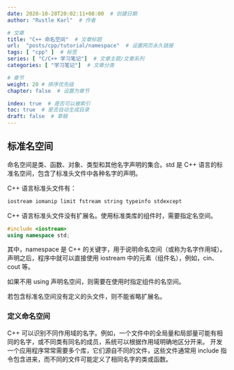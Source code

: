 ```yaml
---
date: 2020-10-28T20:02:11+08:00  # 创建日期
author: "Rustle Karl"  # 作者

# 文章
title: "C++ 命名空间"  # 文章标题
url:  "posts/cpp/tutorial/namespace"  # 设置网页永久链接
tags: [ "cpp" ]  # 标签
series: [ "C/C++ 学习笔记"]  # 文章主题/文章系列
categories: [ "学习笔记"]  # 文章分类

# 章节
weight: 20 # 排序优先级
chapter: false  # 设置为章节

index: true  # 是否可以被索引
toc: true  # 是否自动生成目录
draft: false  # 草稿
---
```


## 标准名空间

命名空间是类、函数、对象、类型和其他名字声明的集合。std 是 C++ 语言的标准名空间，包含了标准头文件中各种名字的声明。

C++ 语言标准头文件有：

```c++
iostream iomanip limit fstream string typeinfo stdexcept
```

C++ 语言标准头文件没有扩展名。使用标准类库的组件时，需要指定名空间。

```c++
#include <iostream>
using namespace std;
```

其中，namespace 是 C++ 的关键字，用于说明命名空间（或称为名字作用域）。声明之后，程序中就可以直接使用 iostream 中的元素（组件名），例如，cin、cout 等。

如果不用 using 声明名空间，则需要在使用时指定组件的名空间。

若包含标准名空间没有定义的头文件，则不能省略扩展名。

### 定义命名空间

C++ 可以识别不同作用域的名字。例如，一个文件中的全局量和局部量可能有相同的名字，或不同类有同名的成员，系统可以根据作用域明确地区分开来。
开发一个应用程序常常需要多个库，它们源自不同的文件，这些文件通常用 include 指令包含进来，而不同的文件可能定义了相同名字的类或函数。

```c++

```



```c++

```

```c++

```


```c++

```






